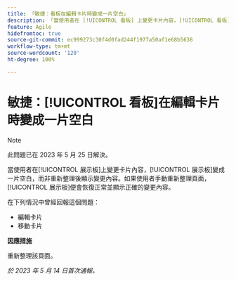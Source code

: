 ```yaml
---
title: 「敏捷：看板在編輯卡片時變成一片空白」
description: 「當使用者在 [!UICONTROL 看板] 上變更卡片內容，[!UICONTROL 看板]變成一片空白，而非重新整理後顯示變更內容。」如果使用者手動重新整理頁面，[!UICONTROL 看板]便會恢復正常並顯示正確的變更內容。」
feature: Agile
hidefromtoc: true
source-git-commit: ec999273c30f4d0fad244f1977a50af1e68b5638
workflow-type: tm+mt
source-wordcount: '120'
ht-degree: 100%

---
```



# 敏捷：[!UICONTROL 看板]在編輯卡片時變成一片空白

>[!NOTE]
>
>此問題已在 2023 年 5 月 25 日解決。

當使用者在[!UICONTROL 展示板]上變更卡片內容，[!UICONTROL 展示板]變成一片空白，而非重新整理後顯示變更內容。如果使用者手動重新整理頁面，[!UICONTROL 展示板]便會恢復正常並顯示正確的變更內容。

在下列情況中曾經回報這個問題：

* 編輯卡片
* 移動卡片

**因應措施**

重新整理該頁面。

_於 2023 年 5 月 14 日首次通報。_




